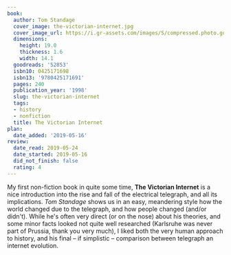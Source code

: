 ```yaml
---
book:
  author: Tom Standage
  cover_image: the-victorian-internet.jpg
  cover_image_url: https://i.gr-assets.com/images/S/compressed.photo.goodreads.com/books/1420563801l/52853._SX98_.jpg
  dimensions:
    height: 19.0
    thickness: 1.6
    width: 14.1
  goodreads: '52853'
  isbn10: 0425171698
  isbn13: '9780425171691'
  pages: 240
  publication_year: '1998'
  slug: the-victorian-internet
  tags:
  - history
  - nonfiction
  title: The Victorian Internet
plan:
  date_added: '2019-05-16'
review:
  date_read: 2019-05-24
  date_started: 2019-05-16
  did_not_finish: false
  rating: 4
---
```


My first non-fiction book in quite some time, **The Victorian Internet** is a nice introduction into the rise and fall of the electrical telegraph, and all its implications. *Tom Standage* shows us in an easy, meandering style how the world changed due to the telegraph, and how people changed (and/or didn't). While he's often very direct (or on the nose) about his theories, and some minor facts looked not quite well researched (Karlsruhe was never part of Prussia, thank you very much), I liked both the very human approach to history, and his final – if simplistic – comparison between telegraph an internet evolution.
